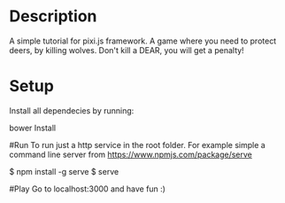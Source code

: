 # Description
A simple tutorial for pixi.js framework.
A game where you need to protect deers, by killing wolves.
Don't kill a DEAR, you will get a penalty!

# Setup
Install all dependecies by running:

bower Install

#Run
To run just a http service in the root folder.
For example simple a command line server from https://www.npmjs.com/package/serve

$ npm install -g serve
$ serve

#Play
Go to localhost:3000 and have fun :)

